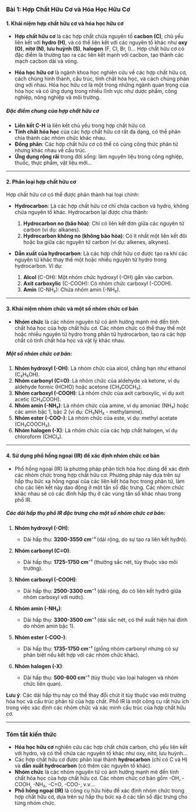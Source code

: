 ### **Bài 1: Hợp Chất Hữu Cơ và Hóa Học Hữu Cơ**

#### **1. Khái niệm hợp chất hữu cơ và hóa học hữu cơ**

- **Hợp chất hữu cơ** là các hợp chất chứa nguyên tố **cacbon (C)**, chủ yếu liên kết với **hydro (H)**, và có thể liên kết với các nguyên tố khác như **oxy (O)**, **nitơ (N)**, **lưu huỳnh (S)**, **halogen** (F, Cl, Br, I)... Hợp chất hữu cơ có đặc điểm là thường tạo ra các liên kết mạnh với cacbon, tạo thành các mạch cacbon dài và vòng.

- **Hóa học hữu cơ** là ngành khoa học nghiên cứu về các hợp chất hữu cơ, cách chúng hình thành, cấu trúc, tính chất hóa học, và cách chúng phản ứng với nhau. Hóa học hữu cơ là một trong những ngành quan trọng của hóa học và có ứng dụng trong nhiều lĩnh vực như dược phẩm, công nghiệp, nông nghiệp và môi trường.

##### **Đặc điểm chung của hợp chất hữu cơ**
- **Liên kết C-H** là liên kết chủ yếu trong hợp chất hữu cơ.
- **Tính chất hóa học** của các hợp chất hữu cơ rất đa dạng, có thể phân chia thành các nhóm chức khác nhau.
- **Đồng phân**: Các hợp chất hữu cơ có thể có cùng công thức phân tử nhưng khác nhau về cấu trúc.
- **Ứng dụng rộng rãi** trong đời sống: làm nguyên liệu trong công nghiệp, thuốc, thực phẩm, vật liệu mới...

---

#### **2. Phân loại hợp chất hữu cơ**

Hợp chất hữu cơ có thể được phân thành hai loại chính:

- **Hydrocarbon**: Là các hợp chất hữu cơ chỉ chứa cacbon và hydro, không chứa nguyên tố khác. Hydrocarbon lại được chia thành:
  1. **Hydrocarbon no (bão hòa)**: Chỉ có liên kết đơn giữa các nguyên tử carbon (ví dụ: alkanes).
  2. **Hydrocarbon không no (không bão hòa)**: Có ít nhất một liên kết đôi hoặc ba giữa các nguyên tử carbon (ví dụ: alkenes, alkynes).

- **Dẫn xuất của hydrocarbon**: Là các hợp chất hữu cơ được tạo ra khi các nguyên tử khác thay thế một hoặc nhiều nguyên tử hydro trong hydrocarbon. Ví dụ:
  1. **Alcol** (C-OH): Một nhóm chức hydroxyl (-OH) gắn vào carbon.
  2. **Axit carboxylic** (C-COOH): Có nhóm chức carboxyl (-COOH).
  3. **Amin** (C-NH₂): Chứa nhóm amin (-NH₂).

---

#### **3. Khái niệm nhóm chức và một số nhóm chức cơ bản**

- **Nhóm chức** là các nhóm nguyên tử có ảnh hưởng mạnh mẽ đến tính chất hóa học của hợp chất hữu cơ. Các nhóm chức có thể thay thế một hoặc nhiều nguyên tử hydro trong phân tử hydrocarbon, tạo ra các hợp chất có tính chất hóa học và vật lý khác nhau.

##### **Một số nhóm chức cơ bản**:
1. **Nhóm hydroxyl (-OH)**: Là nhóm chức của alcol, chẳng hạn như ethanol (C₂H₅OH).
2. **Nhóm carbonyl (C=O)**: Là nhóm chức của aldehyde và ketone, ví dụ aldehyde formic (HCHO) hoặc acetone (CH₃COCH₃).
3. **Nhóm carboxyl (-COOH)**: Là nhóm chức của axit carboxylic, ví dụ axit acetic (CH₃COOH).
4. **Nhóm amin (-NH₂)**: Là nhóm chức của amine, ví dụ amoniac (NH₃) hoặc các amin bậc 1, bậc 2 (ví dụ: CH₃NH₂ - methylamine).
5. **Nhóm ester (-COO-)**: Là nhóm chức của este, ví dụ: methyl acetate (CH₃COOCH₃).
6. **Nhóm halogen (-X)**: Là nhóm chức của các hợp chất halogen, ví dụ chloroform (CHCl₃).

---

#### **4. Sử dụng phổ hồng ngoại (IR) để xác định nhóm chức cơ bản**

- Phổ hồng ngoại (IR) là phương pháp phân tích hóa học dùng để xác định các nhóm chức trong hợp chất hữu cơ. Phương pháp này dựa trên sự hấp thụ bức xạ hồng ngoại của các liên kết hóa học trong phân tử, làm cho các liên kết này dao động ở một tần số đặc trưng. Các nhóm chức khác nhau sẽ có các đỉnh hấp thụ ở các vùng tần số khác nhau trong phổ IR.

##### **Các dải hấp thụ phổ IR đặc trưng cho một số nhóm chức cơ bản**:
1. **Nhóm hydroxyl (-OH)**:
   - Dải hấp thụ: **3200-3550 cm⁻¹** (dải rộng, do sự tạo ra liên kết hyđrô).
   
2. **Nhóm carbonyl (C=O)**:
   - Dải hấp thụ: **1725-1750 cm⁻¹** (thường sắc nét, tùy thuộc vào môi trường).

3. **Nhóm carboxyl (-COOH)**:
   - Dải hấp thụ: **2500-3300 cm⁻¹** (dải rộng, do có liên kết hyđrô giữa nhóm carboxyl với nước).
   
4. **Nhóm amin (-NH₂)**:
   - Dải hấp thụ: **3300-3500 cm⁻¹** (dải sắc nét, có thể xuất hiện hai đỉnh do nhóm amin bậc 1).

5. **Nhóm ester (-COO-)**:
   - Dải hấp thụ: **1735-1750 cm⁻¹** (giống nhóm carbonyl nhưng có sự phân biệt nếu kết hợp với các nhóm chức khác).

6. **Nhóm halogen (-X)**:
   - Dải hấp thụ: **500-600 cm⁻¹** (tùy thuộc vào loại halogen và nhóm chức liên quan).

**Lưu ý**: Các dải hấp thụ này có thể thay đổi chút ít tùy thuộc vào môi trường hóa học và cấu trúc phân tử của hợp chất. Phổ IR là một công cụ rất hữu ích trong việc xác định các nhóm chức và xác minh cấu trúc của hợp chất hữu cơ.

---

### **Tóm tắt kiến thức**

- **Hóa học hữu cơ** nghiên cứu các hợp chất chứa carbon, chủ yếu liên kết với hydro, và có thể chứa các nguyên tố khác như oxy, nitơ, lưu huỳnh...
- Các hợp chất hữu cơ được phân loại thành **hydrocarbon** (chỉ có C và H) và **dẫn xuất hydrocarbon** (có thêm các nguyên tố khác).
- **Nhóm chức** là các nhóm nguyên tử có ảnh hưởng mạnh mẽ đến tính chất hóa học của hợp chất hữu cơ. Các nhóm chức cơ bản gồm -OH, -COOH, -NH₂, -C=O, -COO-, v.v...
- **Phổ hồng ngoại (IR)** là công cụ hữu hiệu để xác định nhóm chức trong hợp chất hữu cơ, dựa trên sự hấp thụ bức xạ ở các tần số đặc trưng cho từng nhóm chức.